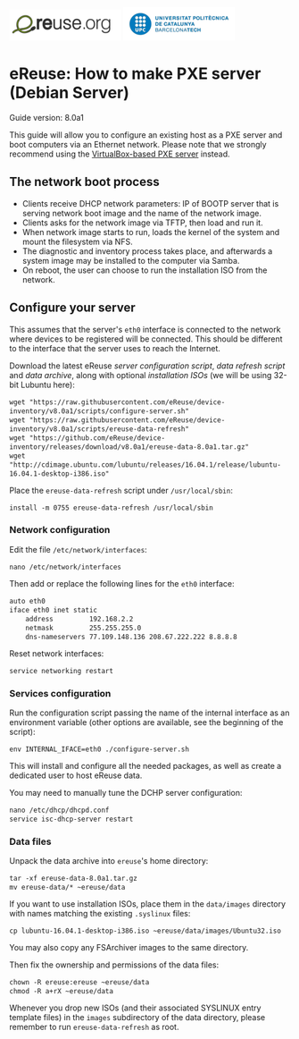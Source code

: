 ![eReuselogo](./images/eReuse_logo_200.png)
![UPClogo](./images/UPC_logo_200.png)

# eReuse: How to make PXE server (Debian Server)

Guide version: 8.0a1

This guide will allow you to configure an existing host as a PXE server and boot computers via an Ethernet network.  Please note that we strongly recommend using the [VirtualBox-based PXE server](PXE_Register.md) instead.

## The network boot process

- Clients receive DHCP network parameters: IP of BOOTP server that is serving network boot image and the name of the network image.
- Clients asks for the network image via TFTP, then load and run it.
- When network image starts to run, loads the kernel of the system and mount the filesystem via NFS.
- The diagnostic and inventory process takes place, and afterwards a system image may be installed to the computer via Samba.
- On reboot, the user can choose to run the installation ISO from the network.

## Configure your server
This assumes that the server's `eth0` interface is connected to the network where devices to be registered will be connected.  This should be different to the interface that the server uses to reach the Internet.

Download the latest eReuse *server configuration script*, *data refresh script* and *data archive*, along with optional *installation ISOs* (we will be using 32-bit Lubuntu here):
```
wget "https://raw.githubusercontent.com/eReuse/device-inventory/v8.0a1/scripts/configure-server.sh"
wget "https://raw.githubusercontent.com/eReuse/device-inventory/v8.0a1/scripts/ereuse-data-refresh"
wget "https://github.com/eReuse/device-inventory/releases/download/v8.0a1/ereuse-data-8.0a1.tar.gz"
wget "http://cdimage.ubuntu.com/lubuntu/releases/16.04.1/release/lubuntu-16.04.1-desktop-i386.iso"
```

Place the ``ereuse-data-refresh`` script under ``/usr/local/sbin``:
```
install -m 0755 ereuse-data-refresh /usr/local/sbin
```

### Network configuration

Edit the file `/etc/network/interfaces`:
```
nano /etc/network/interfaces
```

Then add or replace the following lines for the `eth0` interface:
```
auto eth0
iface eth0 inet static
    address         192.168.2.2
    netmask         255.255.255.0
    dns-nameservers 77.109.148.136 208.67.222.222 8.8.8.8
```

Reset network interfaces:
```
service networking restart
```

### Services configuration

Run the configuration script passing the name of the internal interface as an environment variable (other options are available, see the beginning of the script):
```
env INTERNAL_IFACE=eth0 ./configure-server.sh
```

This will install and configure all the needed packages, as well as create a dedicated user to host eReuse data.

You may need to manually tune the DCHP server configuration:
```
nano /etc/dhcp/dhcpd.conf
service isc-dhcp-server restart
```

### Data files

Unpack the data archive into `ereuse`'s home directory:
```
tar -xf ereuse-data-8.0a1.tar.gz
mv ereuse-data/* ~ereuse/data
```

If you want to use installation ISOs, place them in the `data/images` directory with names matching the existing `.syslinux` files:
```
cp lubuntu-16.04.1-desktop-i386.iso ~ereuse/data/images/Ubuntu32.iso
```

You may also copy any FSArchiver images to the same directory.

Then fix the ownership and permissions of the data files:
```
chown -R ereuse:ereuse ~ereuse/data
chmod -R a+rX ~ereuse/data
```

Whenever you drop new ISOs (and their associated SYSLINUX entry template files) in the `images` subdirectory of the data directory, please remember to run `ereuse-data-refresh` as root.
